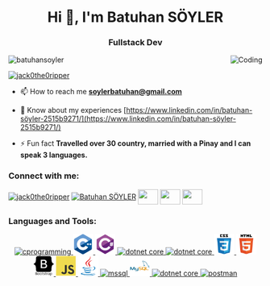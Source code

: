 
<h1 align="center">Hi 👋, I'm Batuhan SÖYLER</h1>
<h3 align="center">Fullstack Dev</h3>
<img align="right" alt="Coding" src="https://media4.giphy.com/media/qgQUggAC3Pfv687qPC/giphy.gif?cid=790b7611c9b4b0347cf608c233b9d10de9b108f6da02c344&rid=giphy.gif" />

<p align="left"> <img src="https://komarev.com/ghpvc/?username=batuhansoyler&label=Profile%20views&color=0e75b6&style=flat" alt="batuhansoyler" /> </p>

<p align="left"> <a href="https://twitter.com/jack0the0ripper" target="blank"><img src="https://img.shields.io/twitter/follow/jack0the0ripper?logo=twitter&style=for-the-badge" alt="jack0the0ripper" /></a> </p>


- 📫 How to reach me **soylerbatuhan@gmail.com**

- 📄 Know about my experiences [https://www.linkedin.com/in/batuhan-söyler-2515b9271/](https://www.linkedin.com/in/batuhan-söyler-2515b9271/)

- ⚡ Fun fact **Travelled over 30 country, married with a Pinay and I can speak 3 languages.**

<h3 align="left">Connect with me:</h3>
<p align="left">
<a href="https://twitter.com" target="blank"><img align="center" src="https://raw.githubusercontent.com/rahuldkjain/github-profile-readme-generator/master/src/images/icons/Social/twitter.svg" alt="jack0the0ripper" height="30" width="40" /></a>
<a href="https://www.linkedin.com/in/batuhan-söyler-2515b9271/" target="blank"><img align="center" src="https://raw.githubusercontent.com/rahuldkjain/github-profile-readme-generator/master/src/images/icons/Social/linked-in-alt.svg" alt="Batuhan SÖYLER" height="30" width="40" /></a>
<a href="https://fb.com" target="blank"><img align="center" src="https://raw.githubusercontent.com/rahuldkjain/github-profile-readme-generator/master/src/images/icons/Social/facebook.svg" height="30" width="40" /></a>
<a href="https://medium.com/@soylerbatuhan" target="blank"><img align="center" src="https://raw.githubusercontent.com/rahuldkjain/github-profile-readme-generator/master/src/images/icons/Social/medium.svg" height="30" width="40" /></a>
<a href="https://www.hackerrank.com" target="blank"><img align="center" src="https://raw.githubusercontent.com/rahuldkjain/github-profile-readme-generator/master/src/images/icons/Social/hackerrank.svg" height="30" width="40" /></a>
</p>

<h3 align="left">Languages and Tools:</h3>
<p align="center"><a href="https://gcc.gnu.org" target="_blank" rel="noreferrer"> <img src="https://cdn.icon-icons.com/icons2/2415/PNG/512/c_original_logo_icon_146611.png" alt="cprogramming" width="40" height="40"/> </a> <a href="https://www.w3schools.com/cpp/" target="_blank" rel="noreferrer"> <img src="https://raw.githubusercontent.com/devicons/devicon/master/icons/cplusplus/cplusplus-original.svg" alt="cplusplus" width="40" height="40"/> </a> <a href="https://www.w3schools.com/cs/" target="_blank" rel="noreferrer"> <img src="https://raw.githubusercontent.com/devicons/devicon/master/icons/csharp/csharp-original.svg" alt="csharp" width="40" height="40"/> </a> <a href="https://dotnet.microsoft.com/en-us/download/dotnet-framework" target="_blank" rel="noreferrer"> <img src="https://www.fileeagle.com/data/2016/10/Microsoft-NET-Framework.png" alt="dotnet core" width="40" height="40"/> </a> <a href="https://dotnet.microsoft.com/en-us/download" target="_blank" rel="noreferrer"> <img src="https://upload.wikimedia.org/wikipedia/commons/thumb/e/ee/.NET_Core_Logo.svg/1200px-.NET_Core_Logo.svg.png" alt="dotnet core" width="40" height="40"/> </a> <a href="https://www.w3schools.com/css/" target="_blank" rel="noreferrer"> <img src="https://raw.githubusercontent.com/devicons/devicon/master/icons/css3/css3-original-wordmark.svg" alt="css3" width="40" height="40"/> </a> <a href="https://www.w3.org/html/" target="_blank" rel="noreferrer"> <img src="https://raw.githubusercontent.com/devicons/devicon/master/icons/html5/html5-original-wordmark.svg" alt="html5" width="40" height="40"/> </a> <a href="https://getbootstrap.com" target="_blank" rel="noreferrer"><img src="https://raw.githubusercontent.com/devicons/devicon/master/icons/bootstrap/bootstrap-plain-wordmark.svg" alt="bootstrap" width="40" height="40"/> </a> <a href="https://developer.mozilla.org/en-US/docs/Web/JavaScript" target="_blank" rel="noreferrer"> <img src="https://raw.githubusercontent.com/devicons/devicon/master/icons/javascript/javascript-original.svg" alt="javascript" width="40" height="40"/> </a> <a href="https://www.java.com" target="_blank" rel="noreferrer"> <img src="https://raw.githubusercontent.com/devicons/devicon/master/icons/java/java-original.svg" alt="java" width="40" height="40"/> </a> <a href="https://www.microsoft.com/en-us/sql-server" target="_blank" rel="noreferrer"> <img src="https://www.svgrepo.com/show/303229/microsoft-sql-server-logo.svg" alt="mssql" width="40" height="40"/> </a> <a href="https://www.mysql.com/" target="_blank" rel="noreferrer"> <img src="https://raw.githubusercontent.com/devicons/devicon/master/icons/mysql/mysql-original-wordmark.svg" alt="mysql" width="40" height="40"/> </a> <a href="https://www.microsoft.com/tr-tr/sql-server/sql-server-downloads" target="_blank" rel="noreferrer"> <img src="https://static-00.iconduck.com/assets.00/sql-database-sql-azure-icon-1955x2048-4pmty46t.png" alt="dotnet core" width="40" height="40"/> </a> <a href="https://postman.com" target="_blank" rel="noreferrer"> <img src="https://www.vectorlogo.zone/logos/getpostman/getpostman-icon.svg" alt="postman" width="40" height="40"/> </a></p>
